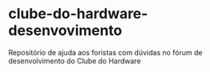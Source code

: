 # clube-do-hardware-desenvovimento
Repositório de ajuda aos foristas com dúvidas no fórum de desenvolvimento do Clube do Hardware
